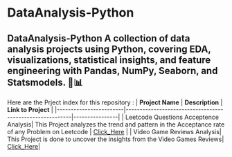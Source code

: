 # DataAnalysis-Python
DataAnalysis-Python A collection of data analysis projects using Python, covering EDA, visualizations, statistical insights, and feature engineering with Pandas, NumPy, Seaborn, and Statsmodels. 🚀📊
---
Here are the Prject index for this repository :
| **Project Name**            | **Description**                           | **Link to Project**        |
|------------------------|----------------------------------------------------------|----------------|
| Leetcode Questions Acceptence Analysis| This Project analyzes the trend and pattern in the Acceptance rate of any Problem on Leetcode | [Click_Here](https://github.com/Shubham-S151/DataAnalysis-Python/tree/main/Leetcode%20Questions%20Acceptence%20Analysis)   |
| Video Game Reviews Analysis| This Project is done to uncover the insights from the Video Games Reviews| [Click_Here](https://github.com/Shubham-S151/DataAnalysis-Python/tree/main/Video%20Games%20Reviews%20Analysis)|

